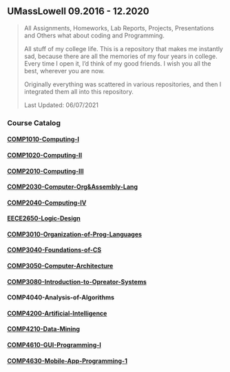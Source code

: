 ## UMassLowell 09.2016 - 12.2020

> All Assignments, Homeworks, Lab Reports, Projects, Presentations and Others what about coding and Programming.
>
> All stuff of my college life. This is a repository that makes me instantly sad, because there are all the memories of my four years in college. Every time I open it, I’d think of my good friends. I wish you all the best, wherever you are now.
>
> Originally everything was scattered in various repositories, and then I integrated them all into this repository.
>
> Last Updated: 06/07/2021

### Course Catalog

#### [COMP1010-Computing-I](https://github.com/ErdunE/UMassLowell-MyCollege/tree/main/COMP1010-Computing-I)

#### [COMP1020-Computing-II](https://github.com/ErdunE/UMassLowell-MyCollege/tree/main/COMP1020-Computing-II)

#### [COMP2010-Computing-III](https://github.com/ErdunE/UMassLowell-MyCollege/tree/main/COMP2010-Computing-III)

#### [COMP2030-Computer-Org&Assembly-Lang](https://github.com/ErdunE/UMassLowell-MyCollege/tree/main/COMP2030-Computer-Org%26Assembly-Lang)

#### [COMP2040-Computing-IV](https://github.com/ErdunE/UMassLowell-MyCollege/tree/main/COMP2040-Computing-IV)

#### [EECE2650-Logic-Design](https://github.com/ErdunE/UMassLowell-MyCollege/tree/main/EECE2650-Logic-Design)

#### [COMP3010-Organization-of-Prog-Languages](https://github.com/ErdunE/UMassLowell-MyCollege/tree/main/COMP3010-Organization-of-Prog-Languages)

#### [COMP3040-Foundations-of-CS](https://github.com/ErdunE/UMassLowell-MyCollege/tree/main/COMP3040-Foundations-of-CS)

#### [COMP3050-Computer-Architecture](https://github.com/ErdunE/UMassLowell-MyCollege/tree/main/COMP3050-Computer-Architecture)

#### [COMP3080-Introduction-to-Opreator-Systems](https://github.com/ErdunE/UMassLowell-MyCollege/tree/main/COMP3080-Introduction-to-Opreator-Systems)

#### COMP4040-Analysis-of-Algorithms

#### [COMP4200-Artificial-Intelligence](https://github.com/ErdunE/UMassLowell-MyCollege/tree/main/COMP4200-Artificial-Intelligence)

#### [COMP4210-Data-Mining](https://github.com/ErdunE/UMassLowell-MyCollege/tree/main/COMP4210-Data-Mining)

#### [COMP4610-GUI-Programming-I](https://github.com/ErdunE/UMassLowell-MyCollege/tree/main/COMP4610-GUI-Programming-I)

#### [COMP4630-Mobile-App-Programming-1](https://github.com/ErdunE/UMassLowell-MyCollege/tree/main/COMP4630-Mobile-App-Programming-1)



